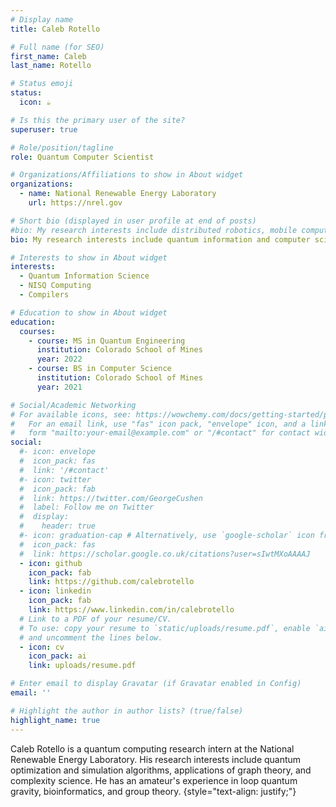 ```yaml
---
# Display name
title: Caleb Rotello

# Full name (for SEO)
first_name: Caleb
last_name: Rotello

# Status emoji
status:
  icon: ☕️

# Is this the primary user of the site?
superuser: true

# Role/position/tagline
role: Quantum Computer Scientist

# Organizations/Affiliations to show in About widget
organizations:
  - name: National Renewable Energy Laboratory
    url: https://nrel.gov

# Short bio (displayed in user profile at end of posts)
#bio: My research interests include distributed robotics, mobile computing and programmable matter.
bio: My research interests include quantum information and computer science.

# Interests to show in About widget
interests:
  - Quantum Information Science
  - NISQ Computing
  - Compilers

# Education to show in About widget
education:
  courses:
    - course: MS in Quantum Engineering
      institution: Colorado School of Mines
      year: 2022
    - course: BS in Computer Science
      institution: Colorado School of Mines
      year: 2021

# Social/Academic Networking
# For available icons, see: https://wowchemy.com/docs/getting-started/page-builder/#icons
#   For an email link, use "fas" icon pack, "envelope" icon, and a link in the
#   form "mailto:your-email@example.com" or "/#contact" for contact widget.
social:
  #- icon: envelope
  #  icon_pack: fas
  #  link: '/#contact'
  #- icon: twitter
  #  icon_pack: fab
  #  link: https://twitter.com/GeorgeCushen
  #  label: Follow me on Twitter
  #  display:
  #    header: true
  #- icon: graduation-cap # Alternatively, use `google-scholar` icon from `ai` icon pack
  #  icon_pack: fas
  #  link: https://scholar.google.co.uk/citations?user=sIwtMXoAAAAJ
  - icon: github
    icon_pack: fab
    link: https://github.com/calebrotello
  - icon: linkedin
    icon_pack: fab
    link: https://www.linkedin.com/in/calebrotello
  # Link to a PDF of your resume/CV.
  # To use: copy your resume to `static/uploads/resume.pdf`, enable `ai` icons in `params.yaml`,
  # and uncomment the lines below.
  - icon: cv
    icon_pack: ai
    link: uploads/resume.pdf

# Enter email to display Gravatar (if Gravatar enabled in Config)
email: ''

# Highlight the author in author lists? (true/false)
highlight_name: true
---
```


Caleb Rotello is a quantum computing research intern at the National Renewable Energy Laboratory. His research interests include quantum optimization and simulation algorithms, applications of graph theory, and complexity science. He has an amateur's experience in loop quantum gravity, bioinformatics, and group theory.
{style="text-align: justify;"}


